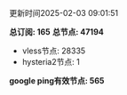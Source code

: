 更新时间2025-02-03 09:01:51

**总订阅: 165**
**总节点: 47194**
- vless节点: 28335
- hysteria2节点: 1

**google ping有效节点: 565**
